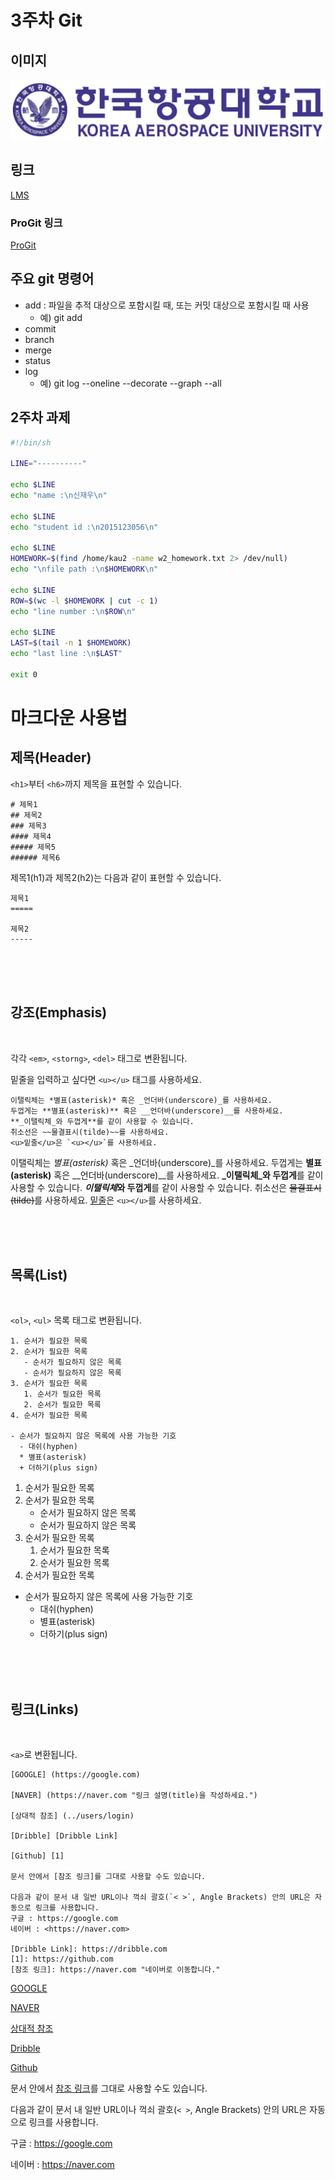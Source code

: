 # 3주차 Git

## 이미지
![한국항공대학교](../img/kau/kau.png)

## 링크
[LMS](https://lms.kau.ac.kr)

### ProGit 링크
[ProGit](https://git-scm.com/book/en/v2)

## 주요 git 명령어
- add : 파일을 추적 대상으로 포함시킬 때, 또는 커밋 대상으로 포함시킬 때 사용
  - 예) git add
- commit
- branch
- merge
- status
- log
  - 예) git log --oneline --decorate --graph --all

## 2주차 과제
```bash
#!/bin/sh

LINE="----------"

echo $LINE
echo "name :\n신재우\n"

echo $LINE
echo "student id :\n2015123056\n"

echo $LINE
HOMEWORK=$(find /home/kau2 -name w2_homework.txt 2> /dev/null)
echo "\nfile path :\n$HOMEWORK\n"

echo $LINE
ROW=$(wc -l $HOMEWORK | cut -c 1)
echo "line number :\n$ROW\n"

echo $LINE
LAST=$(tail -n 1 $HOMEWORK)
echo "last line :\n$LAST"

exit 0
```

# 마크다운 사용법
## 제목(Header)

`<h1>`부터 `<h6>`까지 제목을 표현할 수 있습니다. 

    # 제목1
    ## 제목2
    ### 제목3
    #### 제목4
    ##### 제목5
    ###### 제목6

제목1(h1)과 제목2(h2)는 다음과 같이 표현할 수 있습니다.

    제목1
    =====

    제목2
    -----

<br><br><br>

## 강조(Emphasis)

<br>

각각 `<em>`, `<storng>`, `<del>` 태그로 변환됩니다. 

밑줄을 입력하고 싶다면 `<u></u>` 태그를 사용하세요. 

    이탤릭체는 *별표(asterisk)* 혹은 _언더바(underscore)_를 사용하세요.
    두껍게는 **별표(asterisk)** 혹은 __언더바(underscore)__를 사용하세요. 
    **_이탤릭체_와 두껍게**를 같이 사용할 수 있습니다.
    취소선은 ~~물결표시(tilde)~~를 사용하세요.
    <u>밑줄</u>은 `<u></u>`를 사용하세요. 

이탤릭체는 *별표(asterisk)* 혹은 _언더바(underscore)_를 사용하세요.
두껍게는 **별표(asterisk)** 혹은 __언더바(underscore)__를 사용하세요. 
**_이탤릭체_와 두껍게**를 같이 사용할 수 있습니다.
***이탤릭체*와 두껍게**를 같이 사용할 수 있습니다.
취소선은 ~~물결표시(tilde)~~를 사용하세요.
<u>밑줄</u>은 `<u></u>`를 사용하세요. 

<br><br><br>

## 목록(List)

<br>

`<ol>`, `<ul>` 목록 태그로 변환됩니다.

    1. 순서가 필요한 목록
    2. 순서가 필요한 목록
       - 순서가 필요하지 않은 목록
       - 순서가 필요하지 않은 목록
    3. 순서가 필요한 목록
       1. 순서가 필요한 목록
       2. 순서가 필요한 목록
    4. 순서가 필요한 목록

    - 순서가 필요하지 않은 목록에 사용 가능한 기호
      - 대쉬(hyphen)
      * 별표(asterisk)
      + 더하기(plus sign)

1. 순서가 필요한 목록
2. 순서가 필요한 목록
   - 순서가 필요하지 않은 목록
   - 순서가 필요하지 않은 목록
3. 순서가 필요한 목록
   1. 순서가 필요한 목록
   2. 순서가 필요한 목록
4. 순서가 필요한 목록

- 순서가 필요하지 않은 목록에 사용 가능한 기호
  - 대쉬(hyphen)
  * 별표(asterisk)
  + 더하기(plus sign)

<br><br><br>

## 링크(Links)

<br>

`<a>`로 변환됩니다.

    [GOOGLE] (https://google.com)

    [NAVER] (https://naver.com "링크 설명(title)을 작성하세요.")

    [상대적 참조] (../users/login)

    [Dribble] [Dribble Link]

    [Github] [1]

    문서 안에서 [참조 링크]를 그대로 사용할 수도 있습니다.

    다음과 같이 문서 내 일반 URL이나 꺽쇠 괄호(`< >`, Angle Brackets) 안의 URL은 자동으로 링크를 사용합니다. 
    구글 : https://google.com
    네이버 : <https://naver.com>

    [Dribble Link]: https://dribble.com
    [1]: https://github.com
    [참조 링크]: https://naver.com "네이버로 이동합니다."

[GOOGLE](https://google.com)

[NAVER](https://naver.com "링크 설명(title)을 작성하세요.")

[상대적 참조](../users/login)

[Dribble][Dribble Link]

[Github][1]

문서 안에서 [참조 링크]를 그대로 사용할 수도 있습니다.

다음과 같이 문서 내 일반 URL이나 꺽쇠 괄호(`< >`, Angle Brackets) 안의 URL은 자동으로 링크를 사용합니다.

구글 : https://google.com

네이버 : <https://naver.com>

[Dribble Link]: https://dribble.com

[1]: https://github.com

[참조 링크]: https://naver.com "네이버로 이동합니다."
